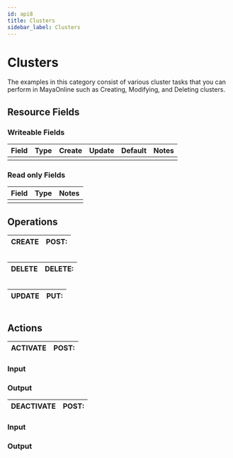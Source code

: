 ```yaml
---
id: api8
title: Clusters
sidebar_label: Clusters
---
```


# Clusters

The examples in this category consist of various cluster tasks that you can perform in MayaOnline such as Creating, Modifying, and Deleting clusters.

## Resource Fields

### Writeable Fields

| Field | Type | Create | Update | Default | Notes |
| :--- | :--- | :--- | :--- | :--- | :--- |
|  |  |  |  |  |  |

### Read only Fields

| Field | Type | Notes |
| :--- | :--- | :--- |
|  |  |  |

## Operations

| CREATE | POST: |
| :--- | :--- |


```

```

| DELETE | DELETE: |
| :--- | :--- |


```

```

| UPDATE | PUT: |
| :--- | :--- |


```

```

## Actions

| ACTIVATE | POST: |
| :--- | :--- |


### Input



### Output



| DEACTIVATE | POST: |
| :--- | :--- |


### Input



### Output



